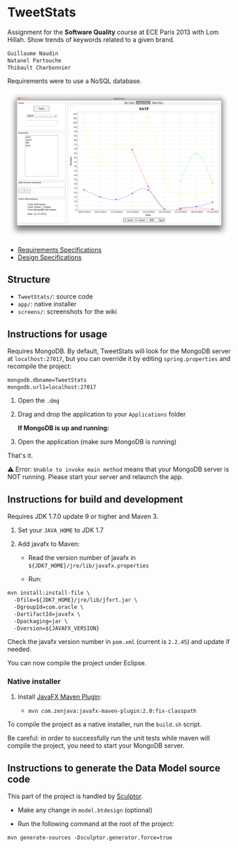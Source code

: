 # TweetStats

Assignment for the **Software Quality** course at ECE Paris 2013 with Lom Hillah. Show trends of keywords related to a given brand.

```
Guillaume Naudin
Natanel Partouche
Thibault Charbonnier
```

Requirements were to use a NoSQL database.

![screenshot](screens/demo.png)

- [Requirements Specifications](https://github.com/thibaultCha/TweetStats/wiki/Requirements-Specifications)
- [Design Specifications](https://github.com/thibaultCha/TweetStats/wiki/Design-Specifications)

## Structure

- `TweetStats/`: source code
- `app/`: native installer
- `screens/`: screenshots for the wiki

## Instructions for usage

Requires MongoDB. By default, TweetStats will look for the MongoDB server at `localhost:27017`, but you can override it by editing `spring.properties` and recompile the project:

```
mongodb.dbname=TweetStats
mongodb.url1=localhost:27017
```

1. Open the `.dmg`
2. Drag and drop the application to your `Applications` folder

    **If MongoDB is up and running:**

3. Open the application (make sure MongoDB is running)

That's it.

:warning: Error: `Unable to invoke main method` means that your MongoDB server is NOT running. Please start your server and relaunch the app.

## Instructions for build and development

Requires JDK 1.7.0 update 9 or higher and Maven 3.

1. Set your `JAVA_HOME` to JDK 1.7
2. Add javafx to Maven:

    - Read the version number of javafx in `${JDK7_HOME}/jre/lib/javafx.properties`

    - Run:

```
mvn install:install-file \
  -Dfile=${JDK7_HOME}/jre/lib/jfxrt.jar \
  -DgroupId=com.oracle \
  -DartifactId=javafx \
  -Dpackaging=jar \
  -Dversion=${JAVAFX_VERSION}
```
    
   Check the javafx version number in `pom.xml` (current is `2.2.45`) and update if needed.
    
You can now compile the project under Eclipse.

### Native installer

1. Install [JavaFX Maven Plugin](http://zenjava.com/javafx/maven/):

    - `mvn com.zenjava:javafx-maven-plugin:2.0:fix-classpath`

To compile the project as a native installer, run the `build.sh` script.

Be careful: in order to successfully run the unit tests while maven will compile the project, you need to start your MongoDB server.

## Instructions to generate the Data Model source code

This part of the project is handled by [Sculptor](sculptorgenerator.org).

- Make any change in `model.btdesign` (optional)

- Run the following command at the root of the project:

```
mvn generate-sources -Dsculptor.generator.force=true
```
